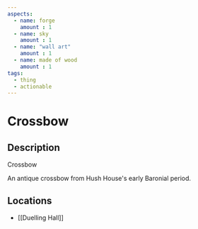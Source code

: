 ```yaml
---
aspects: 
  - name: forge
    amount : 1
  - name: sky
    amount : 1
  - name: "wall art"
    amount : 1
  - name: made of wood
    amount : 1
tags:
  - thing
  - actionable
---
```


# Crossbow

## Description
Crossbow

An antique crossbow from Hush House's early Baronial period.
## Locations
- [[Duelling Hall]]